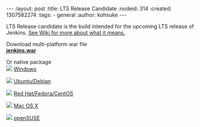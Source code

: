 --- :layout: post :title: LTS Release Candidate :nodeid: 314 :created: 1307582274 :tags: - general :author: kohsuke ---

LTS Release candidate is the build intended for the upcoming LTS release of Jenkins. [See Wiki for more about what it means.](https://wiki.jenkins-ci.org/display/JENKINS/Release+Process)

Download multi-platform war file  
[**jenkins.war**](http://mirrors.jenkins-ci.org/war-stable-rc/latest/jenkins.war)

Or native package  
![](/images/os/win_other.png) <a href="http://mirrors.jenkins-ci.org/windows-stable-rc/latest" class="release-block-soft">Windows</a>

![](/images/os/ubuntu.png) <a href="http://pkg.jenkins-ci.org/debian-stable-rc/" class="release-block-soft">Ubuntu/Debian</a>

![](/images/os/redhat.png) <a href="http://pkg.jenkins-ci.org/redhat-stable-rc/" class="release-block-soft">Red Hat/Fedora/CentOS</a>

![](/images/os/os_macosx.png) <a href="http://mirrors.jenkins-ci.org/osx-stable-rc/latest" class="release-block-soft">Mac OS X</a>

![](/images/os/opensuse.png) <a href="http://pkg.jenkins-ci.org/opensuse-stable-rc/" class="release-block-soft">openSUSE</a>
